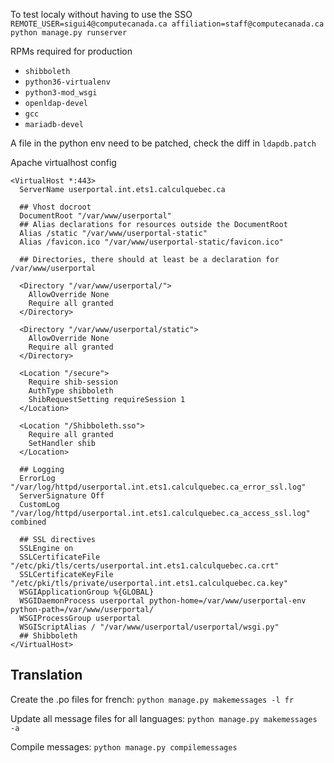 
To test localy without having to use the SSO
`REMOTE_USER=sigui4@computecanada.ca affiliation=staff@computecanada.ca python manage.py runserver`

RPMs required for production
* `shibboleth`
* `python36-virtualenv` 
* `python3-mod_wsgi`
* `openldap-devel`
* `gcc`
* `mariadb-devel`

A file in the python env need to be patched, check the diff in `ldapdb.patch`

Apache virtualhost config
```
<VirtualHost *:443>
  ServerName userportal.int.ets1.calculquebec.ca

  ## Vhost docroot
  DocumentRoot "/var/www/userportal"
  ## Alias declarations for resources outside the DocumentRoot
  Alias /static "/var/www/userportal-static"
  Alias /favicon.ico "/var/www/userportal-static/favicon.ico"

  ## Directories, there should at least be a declaration for /var/www/userportal

  <Directory "/var/www/userportal/">
    AllowOverride None
    Require all granted
  </Directory>

  <Directory "/var/www/userportal/static">
    AllowOverride None
    Require all granted
  </Directory>

  <Location "/secure">
    Require shib-session
    AuthType shibboleth
    ShibRequestSetting requireSession 1
  </Location>

  <Location "/Shibboleth.sso">
    Require all granted
    SetHandler shib
  </Location>

  ## Logging
  ErrorLog "/var/log/httpd/userportal.int.ets1.calculquebec.ca_error_ssl.log"
  ServerSignature Off
  CustomLog "/var/log/httpd/userportal.int.ets1.calculquebec.ca_access_ssl.log" combined

  ## SSL directives
  SSLEngine on
  SSLCertificateFile      "/etc/pki/tls/certs/userportal.int.ets1.calculquebec.ca.crt"
  SSLCertificateKeyFile   "/etc/pki/tls/private/userportal.int.ets1.calculquebec.ca.key"
  WSGIApplicationGroup %{GLOBAL}
  WSGIDaemonProcess userportal python-home=/var/www/userportal-env python-path=/var/www/userportal/
  WSGIProcessGroup userportal
  WSGIScriptAlias / "/var/www/userportal/userportal/wsgi.py"
  ## Shibboleth
</VirtualHost>
```

## Translation
Create the .po files for french: `python manage.py makemessages -l fr`

Update all message files for all languages: `python manage.py makemessages -a`

Compile messages: `python manage.py compilemessages`

